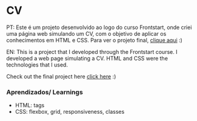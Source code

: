 # CV
PT: Este é um projeto desenvolvido ao logo do curso Frontstart, onde criei uma página web simulando um CV, com o objetivo de aplicar os conhecimentos em HTML e CSS.
Para ver o projeto final, [clique aqui](https://luisatiedt.github.io/CV/) :)

EN: This is a project that I developed through the Frontstart course. I developed a web page simulating a CV.
HTML and CSS were the technologies that I used.

Check out the final project here [click here](https://luisatiedt.github.io/CV/) :)

### Aprendizados/ Learnings
* HTML: tags
* CSS: flexbox, grid, responsiveness, classes


